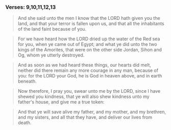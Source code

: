 ### Verses: 9,10,11,12,13
> And she said unto the men I know that the LORD hath given you the land, and that your terror is fallen upon us, and that all the inhabitants of the land faint because of you.

> For we have heard how the LORD dried up the water of the Red sea for you, when ye came out of Egypt; and what ye did unto the two kings of the Amorites, that were on the other side Jordan, Sihon and Og, whom ye utterly destroyed.

> And as soon as we had heard these things, our hearts did melt, neither did there remain any more courage in any man, because of you: for the LORD your God, he is God in heaven above, and in earth beneath.

> Now therefore, I pray you, swear unto me by the LORD, since I have shewed you kindness, that ye will also shew kindness unto my father's house, and give me a true token:

> And that ye will save alive my father, and my mother, and my brethren, and my sisters, and all that they have, and deliver our lives from death.